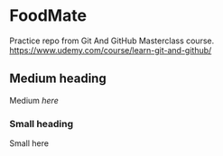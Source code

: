 # FoodMate
Practice repo from Git And GitHub Masterclass course.
https://www.udemy.com/course/learn-git-and-github/
## Medium heading
Medium *here*
### Small heading
Small here
